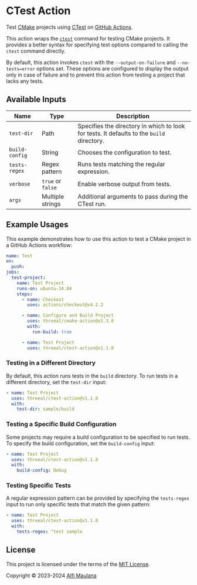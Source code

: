 # CTest Action

Test [CMake](https://cmake.org/) projects using [CTest](https://cmake.org/cmake/help/book/mastering-cmake/chapter/Testing%20With%20CMake%20and%20CTest.html) on [GitHub Actions](https://github.com/features/actions).

This action wraps the [`ctest`](https://cmake.org/cmake/help/latest/manual/ctest.1.html) command for testing CMake projects.
It provides a better syntax for specifying test options compared to calling the `ctest` command directly.

By default, this action invokes `ctest` with the `--output-on-failure` and `--no-tests=error` options set. These options are configured to display the output only in case of failure and to prevent this action from testing a project that lacks any tests.

## Available Inputs

| Name           | Type              | Description                                                                               |
| -------------- | ----------------- | ----------------------------------------------------------------------------------------- |
| `test-dir`     | Path              | Specifies the directory in which to look for tests. It defaults to the `build` directory. |
| `build-config` | String            | Chooses the configuration to test.                                                        |
| `tests-regex`  | Regex pattern     | Runs tests matching the regular expression.                                               |
| `verbose`      | `true` or `false` | Enable verbose output from tests.                                                         |
| `args`         | Multiple strings  | Additional arguments to pass during the CTest run.                                        |

## Example Usages

This example demonstrates how to use this action to test a CMake project in a GitHub Actions workflow:

```yaml
name: Test
on:
  push:
jobs:
  test-project:
    name: Test Project
    runs-on: ubuntu-24.04
    steps:
      - name: Checkout
        uses: actions/checkout@v4.2.2

      - name: Configure and Build Project
        uses: threeal/cmake-action@v1.3.0
        with:
          run-build: true

      - name: Test Project
        uses: threeal/ctest-action@v1.1.0
```

### Testing in a Different Directory

By default, this action runs tests in the `build` directory. To run tests in a different directory, set the `test-dir` input:

```yaml
- name: Test Project
  uses: threeal/ctest-action@v1.1.0
  with:
    test-dir: sample/build
```

### Testing a Specific Build Configuration

Some projects may require a build configuration to be specified to run tests. To specify the build configuration, set the `build-config` input:

```yaml
- name: Test Project
  uses: threeal/ctest-action@v1.1.0
  with:
    build-config: Debug
```

### Testing Specific Tests

A regular expression pattern can be provided by specifying the `tests-regex` input to run only specific tests that match the given pattern:

```yaml
- name: Test Project
  uses: threeal/ctest-action@v1.1.0
  with:
    tests-regex: ^test sample
```

## License

This project is licensed under the terms of the [MIT License](./LICENSE).

Copyright © 2023-2024 [Alfi Maulana](https://github.com/threeal/)
